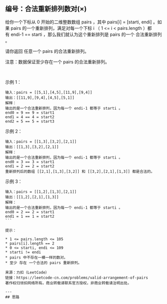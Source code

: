 ## 编号：合法重新排列数对(×)

给你一个下标从 0 开始的二维整数数组 pairs ，其中 pairs[i] = [starti, endi] 。如果 pairs 的一个重新排列，满足对每一个下标 i （ 1 <= i < pairs.length ）都有 endi-1 == starti ，那么我们就认为这个重新排列是 pairs 的一个 合法重新排列 。

请你返回 任意一个 pairs 的合法重新排列。

注意：数据保证至少存在一个 pairs 的合法重新排列。

 

示例 1：
```
输入：pairs = [[5,1],[4,5],[11,9],[9,4]]
输出：[[11,9],[9,4],[4,5],[5,1]]
解释：
输出的是一个合法重新排列，因为每一个 endi-1 都等于 starti 。
end0 = 9 == 9 = start1 
end1 = 4 == 4 = start2
end2 = 5 == 5 = start3
```
示例 2：
```
输入：pairs = [[1,3],[3,2],[2,1]]
输出：[[1,3],[3,2],[2,1]]
解释：
输出的是一个合法重新排列，因为每一个 endi-1 都等于 starti 。
end0 = 3 == 3 = start1
end1 = 2 == 2 = start2
重新排列后的数组 [[2,1],[1,3],[3,2]] 和 [[3,2],[2,1],[1,3]] 都是合法的。
```
示例 3：
```
输入：pairs = [[1,2],[1,3],[2,1]]
输出：[[1,2],[2,1],[1,3]]
解释：
输出的是一个合法重新排列，因为每一个 endi-1 都等于 starti 。
end0 = 2 == 2 = start1
end1 = 1 == 1 = start2
``` 

提示：

* 1 <= pairs.length <= 105
* pairs[i].length == 2
* 0 <= starti, endi <= 109
* starti != endi
* pairs 中不存在一模一样的数对。
* 至少 存在 一个合法的 pairs 重新排列。

来源：力扣（LeetCode）
链接：https://leetcode-cn.com/problems/valid-arrangement-of-pairs
著作权归领扣网络所有。商业转载请联系官方授权，非商业转载请注明出处。

---
## 思路
